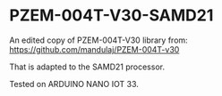 # PZEM-004T-V30-SAMD21
An edited copy of PZEM-004T-V30 library from: https://github.com/mandulaj/PZEM-004T-v30 

That is adapted to the SAMD21 processor.

Tested on ARDUINO NANO IOT 33.
